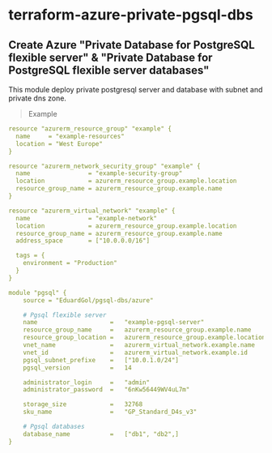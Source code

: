 # terraform-azure-private-pgsql-dbs

## Create Azure "Private Database for PostgreSQL flexible server" & "Private Database for PostgreSQL flexible server databases"

This module deploy private postgresql server and database with subnet and private dns zone.

> Example
```yaml
resource "azurerm_resource_group" "example" {
  name     = "example-resources"
  location = "West Europe"
}

resource "azurerm_network_security_group" "example" {
  name                = "example-security-group"
  location            = azurerm_resource_group.example.location
  resource_group_name = azurerm_resource_group.example.name
}

resource "azurerm_virtual_network" "example" {
  name                = "example-network"
  location            = azurerm_resource_group.example.location
  resource_group_name = azurerm_resource_group.example.name
  address_space       = ["10.0.0.0/16"]

  tags = {
    environment = "Production"
  }
}

module "pgsql" {
    source = "EduardGol/pgsql-dbs/azure"

    # Pgsql flexible server 
    name                    =   "example-pgsql-server"
    resource_group_name     =   azurerm_resource_group.example.name
    resource_group_location =   azurerm_resource_group.example.location
    vnet_name               =   azurerm_virtual_network.example.name
    vnet_id                 =   azurerm_virtual_network.example.id
    pgsql_subnet_prefixe    =   ["10.0.1.0/24"]
    pgsql_version           =   14

    administrator_login     =   "admin"
    administrator_password  =   "6nKw56449WV4uL7m"

    storage_size            =   32768
    sku_name                =   "GP_Standard_D4s_v3"

    # Pgsql databases
    database_name           =   ["db1", "db2",]
}
```